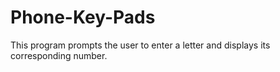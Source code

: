 # Phone-Key-Pads
This program prompts the user to enter a letter and displays its corresponding number.
